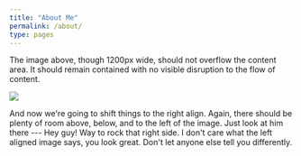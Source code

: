 ```yaml
---
title: "About Me"
permalink: /about/
type: pages
---
```

<div class="padding-right: 2em">
<p>The image above, though 1200px wide, should not overflow the content area. It should remain contained with no visible disruption to the flow of content.</p>

<!-- ![image-right]({{ site.url }}{{ site.baseurl }}/assets/images/profile_pic_1.jpeg){: .align-right} -->
<img src="https://evan-fannin.github.io/evan-fannin/assets/images/profile_pic_1.jpeg" style="max-width: 25%; height: auto;" class="align-right">

<p>And now we're going to shift things to the right align. Again, there should be plenty of room above, below, and to the left of the image. Just look at him there --- Hey guy! Way to rock that right side. I don't care what the left aligned image says, you look great. Don't let anyone else tell you differently.</p>
</div>